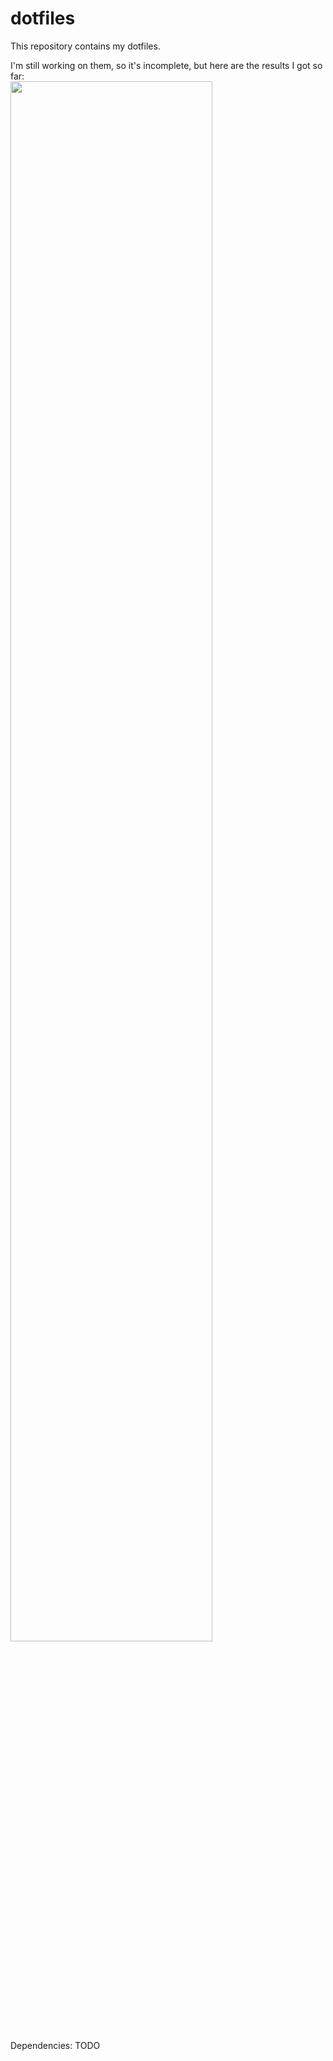 # dotfiles
This repository contains my dotfiles.

I'm still working on them, so it's incomplete, but here are the results I got so far:<br>
<img width=80% src=https://i.imgur.com/HjSiY0m.png></img>

Dependencies:
TODO

